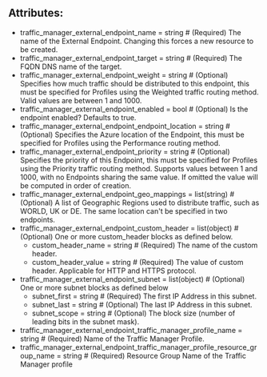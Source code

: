 ## Attributes:

- traffic_manager_external_endpoint_name              = string       # (Required) The name of the External Endpoint. Changing this forces a new resource to be created.
- traffic_manager_external_endpoint_target            = string       # (Required) The FQDN DNS name of the target.
- traffic_manager_external_endpoint_weight            = string       # (Optional) Specifies how much traffic should be distributed to this endpoint, this must be specified for Profiles using the Weighted traffic routing method. Valid values are between 1 and 1000.
- traffic_manager_external_endpoint_enabled           = bool         # (Optional) Is the endpoint enabled? Defaults to true.
- traffic_manager_external_endpoint_endpoint_location = string       # (Optional) Specifies the Azure location of the Endpoint, this must be specified for Profiles using the Performance routing method.
- traffic_manager_external_endpoint_priority          = string       # (Optional) Specifies the priority of this Endpoint, this must be specified for Profiles using the Priority traffic routing method. Supports values between 1 and 1000, with no Endpoints sharing the same value. If omitted the value will be computed in order of creation.
- traffic_manager_external_endpoint_geo_mappings      = list(string) # (Optional) A list of Geographic Regions used to distribute traffic, such as WORLD, UK or DE. The same location can't be specified in two endpoints.
- traffic_manager_external_endpoint_custom_header = list(object)    # (Optional) One or more custom_header blocks as defined below.
    - custom_header_name  = string                                     # (Required) The name of the custom header.
    - custom_header_value = string                                     # (Required) The value of custom header. Applicable for HTTP and HTTPS protocol.
- traffic_manager_external_endpoint_subnet = list(object) # (Optional) One or more subnet blocks as defined below
    - subnet_first = string                                  # (Required) The first IP Address in this subnet.
    - subnet_last  = string                                  # (Optional) The last IP Address in this subnet.
    - subnet_scope = string                                  # (Optional) The block size (number of leading bits in the subnet mask).
- traffic_manager_external_endpoint_traffic_manager_profile_name                = string # (Required) Name of the Traffic Manager Profile.
- traffic_manager_external_endpoint_traffic_manager_profile_resource_group_name = string # (Required) Resource Group Name of the Traffic Manager profile